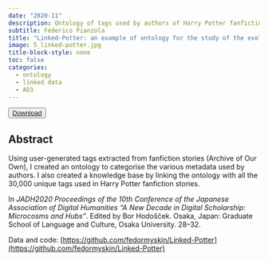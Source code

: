 ```yaml
---
date: "2020-11"
description: Ontology of tags used by authors of Harry Potter fanfiction on AO3.
subtitle: Federico Pianzola
title: "Linked-Potter: an example of ontology for the study of the evolution of literature and reading communities"
image: 5_linked-potter.jpg
title-block-style: none
toc: false
categories: 
  - ontology
  - linked data
  - AO3
---
```


<button type="button" class="btn btn-outline-success" target="_blank"><a href="jadh2020.pdf">Download</a></button>



## Abstract 
Using user-generated tags extracted from fanfiction stories (Archive of Our Own), I created an ontology to categorise the various metadata used by authors. I also created a knowledge base by linking the ontology with all the 30,000 unique tags used in Harry Potter fanfiction stories.

In *JADH2020 Proceedings of the 10th Conference of the Japanese Association of Digital Humanities “A New Decade in Digital Scholarship: Microcosms and Hubs”*. Edited by Bor Hodošček. Osaka, Japan: Graduate School of Language and Culture, Osaka University. 28–32.

Data and code: [https://github.com/fedormyskin/Linked-Potter](https://github.com/fedormyskin/Linked-Potter)
